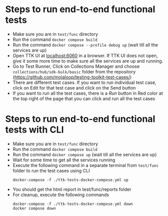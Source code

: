 # Steps to run end-to-end functional tests

- Make sure you are in `test/func` directory
- Run the command `docker compose build`
- Run the command `docker compose --profile debug up` (wait till all the services are up)
- Open TTK UI at [localhost:6060](http://localhost:16060) in a browser. If TTK UI does not open, give it some more time to make sure all the services are up and running.
- Go to Test Runner, Click on Collections Manager and choose `collections/hub/sdk-bulk/basic` folder from the repository (https://github.com/mojaloop/testing-toolkit-test-cases/)
- There are different test cases. If you want to run individual test case, click on Edit for that test case and click on the Send button
- If you want to run all the test cases, there is a *Run* button in Red color at the top right of the page that you can click and run all the test cases

# Steps to run end-to-end functional tests with CLI
- Make sure you are in `test/func` directory
- Run the command `docker compose build`
- Run the command `docker compose up` (wait till all the services are up)
- Wait for some time to get all the services running
- Execute the following command in a separate terminal from `test/func` folder to run the test cases using CLI
    ```
    docker-compose -f ./ttk-tests-docker-compose.yml up
    ```
- You should get the html report in test/func/reports folder
- For cleanup, execute the following commands
    ```
    docker-compose -f ./ttk-tests-docker-compose.yml down
    docker compose down
    ```